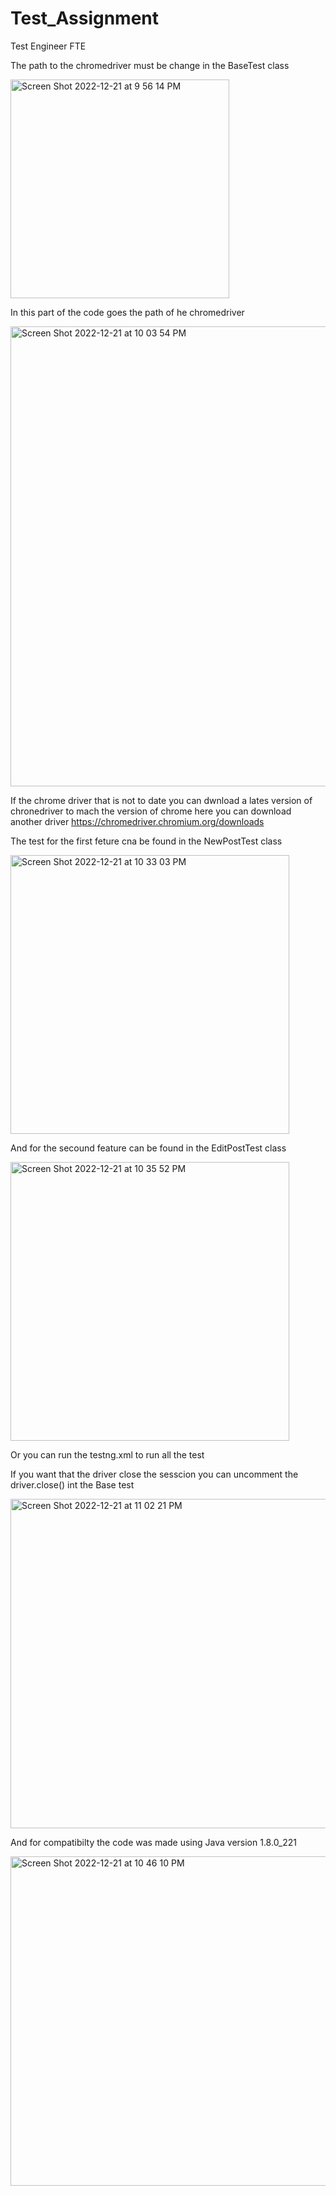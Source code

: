 # Test_Assignment
 Test Engineer FTE

The path to the chromedriver must be change in the BaseTest class

<img width="350" alt="Screen Shot 2022-12-21 at 9 56 14 PM" src="https://user-images.githubusercontent.com/79233498/209067317-c223ef49-6b7c-4372-a79b-478cbcd12bd1.png">

In this part of the code goes the path of he chromedriver

<img width="736" alt="Screen Shot 2022-12-21 at 10 03 54 PM" src="https://user-images.githubusercontent.com/79233498/209068024-99c7ecce-9d59-47e2-aed0-780adcbcb410.png">

If the chrome driver that is not to date you can dwnload a lates version of chronedriver to mach the version of chrome
here you can download another driver https://chromedriver.chromium.org/downloads

The test for the first feture cna be found in the NewPostTest class

<img width="446" alt="Screen Shot 2022-12-21 at 10 33 03 PM" src="https://user-images.githubusercontent.com/79233498/209072051-c9ac4e81-27d2-4061-8f48-f6493bd83e61.png">

And for the secound feature can be found in the EditPostTest class

<img width="446" alt="Screen Shot 2022-12-21 at 10 35 52 PM" src="https://user-images.githubusercontent.com/79233498/209072466-a3e05f4d-56f0-43bf-a767-ea17700dfef4.png">

Or you can run the testng.xml to run all the test

If you want that the driver close the sesscion you can uncomment the driver.close() int the Base test

<img width="527" alt="Screen Shot 2022-12-21 at 11 02 21 PM" src="https://user-images.githubusercontent.com/79233498/209076572-be84ab2e-8468-4a13-862d-385c79f842f2.png">

And for compatibilty the code was made using Java version 1.8.0_221

<img width="527" alt="Screen Shot 2022-12-21 at 10 46 10 PM" src="https://user-images.githubusercontent.com/79233498/209074057-b52bd7cf-b5f9-4686-88f3-c964048871d9.png">


